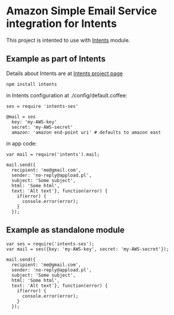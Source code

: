 # Amazon Simple Email Service integration for Intents

This project is intented to use with [Intents](https://github.com/rafalsobota/node-intents) module.

## Example as part of Intents

Details about Intents are at [Intents project page](https://github.com/rafalsobota/node-intents)

    npm install intents

in Intents configuration at ./config/default.coffee:

    ses = require 'intents-ses'
    
    @mail = ses
      key: 'my-AWS-key'
      secret: 'my-AWS-secret'
      amazon: 'amazon end-point uri' # defaults to amazon east

in app code:

    var mail = require('intents').mail;
    
    mail.send({
      recipient: 'me@gmail.com',
      sender: 'no-reply@appload.pl',
      subject: 'Some subject',
      html: 'Some html',
      text: 'Alt text'}, function(error) {
        if(error) {
          console.error(error);
        }
      });

## Example as standalone module

    var ses = require('intents-ses');
    var mail = ses({key: 'my-AWS-key', secret: 'my-AWS-secret'});
    
    mail.send({
      recipient: 'me@gmail.com',
      sender: 'no-reply@appload.pl',
      subject: 'Some subject',
      html: 'Some html',
      text: 'Alt text'}, function(error) {
        if(error) {
          console.error(error);
        }
      });
